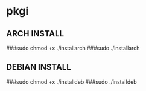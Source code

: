 # pkgi
## ARCH INSTALL
###sudo chmod +x ./installarch 
###sudo ./installarch
## DEBIAN INSTALL
###sudo chmod +x ./installdeb
###sudo ./installdeb
